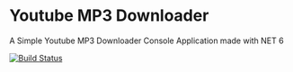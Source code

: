 # Youtube MP3 Downloader
A Simple Youtube MP3 Downloader Console Application made with NET 6

[![Build Status](https://dev.azure.com/jgcarmona/YoutubeMp3Downloader/_apis/build/status/BUILD-MAIN?branchName=main)](https://dev.azure.com/jgcarmona/YoutubeMp3Downloader/_build/latest?definitionId=17&branchName=main)
